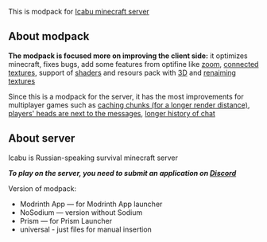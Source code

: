 This is modpack for [Icabu minecraft server](icabu.github.io)
## About modpack
**The modpack is focused more on improving the client side:**
it optimizes minecraft, fixes bugs, add some features from optifine like [zoom](https://modrinth.com/mod/ok-zoomer), [connected textures](https://modrinth.com/mod/continuity), support of [shaders](https://modrinth.com/mod/iris) and resours pack with [3D](https://modrinth.com/mod/entity-model-features) and [renaiming textures](https://modrinth.com/mod/entity-texture-features)

Since this is a modpack for the server, it has the most improvements for multiplayer games such as [caching chunks (for a longer render distance)](https://modrinth.com/mod/bobby), [players' heads are next to the messages](https://modrinth.com/mod/chat-heads), [longer history of chat](https://modrinth.com/mod/longer-chat-history)

## About server
Icabu is Russian-speaking survival minecraft server

_**To play on the server, you need to submit an application on [Discord](https://discord.com/invite/a88WGSDYtr)**_

Version of modpack:
- Modrinth App — for Modrinth App launcher
- NoSodium — version without Sodium
- Prism — for Prism Launcher
- universal - just files for manual insertion
